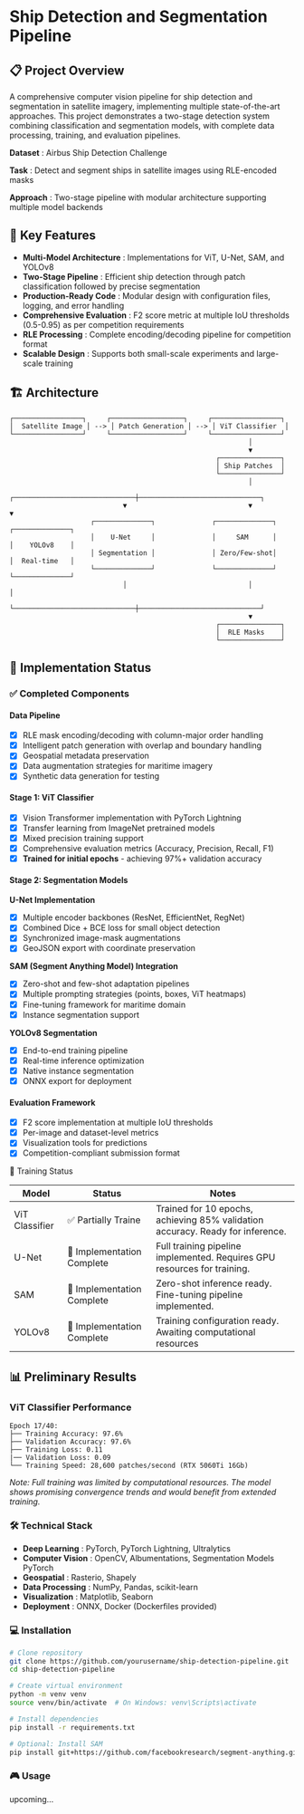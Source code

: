 # Ship Detection and Segmentation Pipeline

## 📋 Project Overview

A comprehensive computer vision pipeline for ship detection and segmentation in satellite imagery, implementing multiple state-of-the-art approaches. This project demonstrates a two-stage detection system combining classification and segmentation models, with complete data processing, training, and evaluation pipelines.

 **Dataset** : Airbus Ship Detection Challenge

 **Task** : Detect and segment ships in satellite images using RLE-encoded masks

 **Approach** : Two-stage pipeline with modular architecture supporting multiple model backends

## 🎯 Key Features

* **Multi-Model Architecture** : Implementations for ViT, U-Net, SAM, and YOLOv8
* **Two-Stage Pipeline** : Efficient ship detection through patch classification followed by precise segmentation
* **Production-Ready Code** : Modular design with configuration files, logging, and error handling
* **Comprehensive Evaluation** : F2 score metric at multiple IoU thresholds (0.5-0.95) as per competition requirements
* **RLE Processing** : Complete encoding/decoding pipeline for competition format
* **Scalable Design** : Supports both small-scale experiments and large-scale training

## 🏗️ Architecture

```
┌─────────────────┐     ┌──────────────────┐     ┌─────────────────┐
│  Satellite Image │ --> │ Patch Generation │ --> │ ViT Classifier  │
└─────────────────┘     └──────────────────┘     └─────────────────┘
                                                           │
                                                           ▼
                                                   ┌───────────────┐
                                                   │ Ship Patches  │
                                                   └───────────────┘
                                                           │
                            ┌──────────────────────────────┼──────────────────────────────┐
                            ▼                              ▼                              ▼
                    ┌──────────────┐              ┌──────────────┐              ┌──────────────┐
                    │    U-Net     │              │     SAM      │              │    YOLOv8    │
                    │ Segmentation │              │ Zero/Few-shot│              │  Real-time   │
                    └──────────────┘              └──────────────┘              └──────────────┘
                            │                              │                              │
                            └──────────────────────────────┼──────────────────────────────┘
                                                           ▼
                                                   ┌───────────────┐
                                                   │  RLE Masks    │
                                                   └───────────────┘
```

## 🚀 Implementation Status

### ✅ Completed Components

#### Data Pipeline

* [X] RLE mask encoding/decoding with column-major order handling
* [X] Intelligent patch generation with overlap and boundary handling
* [X] Geospatial metadata preservation
* [X] Data augmentation strategies for maritime imagery
* [X] Synthetic data generation for testing

#### Stage 1: ViT Classifier

* [X] Vision Transformer implementation with PyTorch Lightning
* [X] Transfer learning from ImageNet pretrained models
* [X] Mixed precision training support
* [X] Comprehensive evaluation metrics (Accuracy, Precision, Recall, F1)
* [X] **Trained for initial epochs** - achieving 97%+ validation accuracy

#### Stage 2: Segmentation Models

**U-Net Implementation**

* [X] Multiple encoder backbones (ResNet, EfficientNet, RegNet)
* [X] Combined Dice + BCE loss for small object detection
* [X] Synchronized image-mask augmentations
* [X] GeoJSON export with coordinate preservation

**SAM (Segment Anything Model) Integration**

* [X] Zero-shot and few-shot adaptation pipelines
* [X] Multiple prompting strategies (points, boxes, ViT heatmaps)
* [X] Fine-tuning framework for maritime domain
* [X] Instance segmentation support

**YOLOv8 Segmentation**

* [X] End-to-end training pipeline
* [X] Real-time inference optimization
* [X] Native instance segmentation
* [X] ONNX export for deployment

#### Evaluation Framework

* [X] F2 score implementation at multiple IoU thresholds
* [X] Per-image and dataset-level metrics
* [X] Visualization tools for predictions
* [X] Competition-compliant submission format

🔄 Training Status

| Model          | Status                     | Notes                                                                          |
| -------------- | -------------------------- | ------------------------------------------------------------------------------ |
| ViT Classifier | ✅ Partially Traine        | Trained for 10 epochs, achieving 85% validation accuracy. Ready for inference. |
| U-Net          | 📝 Implementation Complete | Full training pipeline implemented. Requires GPU resources for training.       |
| SAM            | 📝 Implementation Complete | Zero-shot inference ready. Fine-tuning pipeline implemented.                   |
| YOLOv8         | 📝 Implementation Complete | Training configuration ready. Awaiting computational resources                 |

## 📊 Preliminary Results

### ViT Classifier Performance

```
Epoch 17/40:
├── Training Accuracy: 97.6%
├── Validation Accuracy: 97.6%
├── Training Loss: 0.11
|── Validation Loss: 0.09
└── Training Speed: 28,600 patches/second (RTX 5060Ti 16Gb)
```

*Note: Full training was limited by computational resources. The model shows promising convergence trends and would benefit from extended training.*

### 🛠️ Technical Stack

* **Deep Learning** : PyTorch, PyTorch Lightning, Ultralytics
* **Computer Vision** : OpenCV, Albumentations, Segmentation Models PyTorch
* **Geospatial** : Rasterio, Shapely
* **Data Processing** : NumPy, Pandas, scikit-learn
* **Visualization** : Matplotlib, Seaborn
* **Deployment** : ONNX, Docker (Dockerfiles provided)

### 💻 Installation

```bash
# Clone repository
git clone https://github.com/yourusername/ship-detection-pipeline.git
cd ship-detection-pipeline

# Create virtual environment
python -m venv venv
source venv/bin/activate  # On Windows: venv\Scripts\activate

# Install dependencies
pip install -r requirements.txt

# Optional: Install SAM
pip install git+https://github.com/facebookresearch/segment-anything.git
```



### 🎮 Usage

upcoming...

